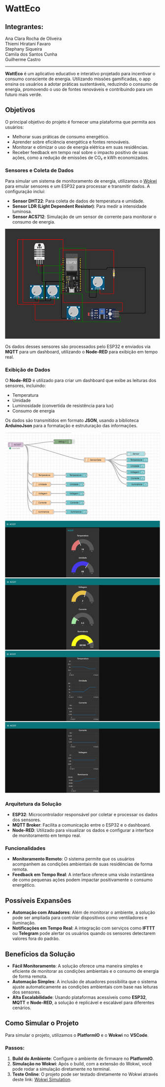 
# WattEco

 ## Integrantes:
 Ana Clara Rocha de Oliveira<br>
 Thiemi Hiratani Favaro<br>
 Stephany Siqueira<br>
 Camila dos Santos Cunha<br>
 Guilherme Castro<br>

 ---

**WattEco** é um aplicativo educativo e interativo projetado para incentivar o consumo consciente de energia. Utilizando missões gamificadas, o app ensina os usuários a adotar práticas sustentáveis, reduzindo o consumo de energia, promovendo o uso de fontes renováveis e contribuindo para um futuro mais verde.

## Objetivos

O principal objetivo do projeto é fornecer uma plataforma que permita aos usuários:

- Melhorar suas práticas de consumo energético.
- Aprender sobre eficiência energética e fontes renováveis.
- Monitorar e otimizar o uso de energia elétrica em suas residências.
- Receber feedback em tempo real sobre o impacto positivo de suas ações, como a redução de emissões de CO₂ e kWh economizados.

### Sensores e Coleta de Dados

Para simular um sistema de monitoramento de energia, utilizamos o [Wokwi](https://wokwi.com) para emular sensores e um ESP32 para processar e transmitir dados. A configuração inclui:

- **Sensor DHT22**: Para coleta de dados de temperatura e umidade.
- **Sensor LDR (Light Dependent Resistor)**: Para medir a intensidade luminosa.
- **Sensor ACS712**: Simulação de um sensor de corrente para monitorar o consumo de energia.

![esp32](placa.png)

Os dados desses sensores são processados pelo ESP32 e enviados via **MQTT** para um dashboard, utilizando o **Node-RED** para exibição em tempo real.

### Exibição de Dados

O **Node-RED** é utilizado para criar um dashboard que exibe as leituras dos sensores, incluindo:

- Temperatura
- Umidade
- Luminosidade (convertida de resistência para lux)
- Consumo de energia 

Os dados são transmitidos em formato **JSON**, usando a biblioteca **ArduinoJson** para a formatação e estruturação das informações.

![node-red](nodered.png)
![dashboard](dashboard4.png)
![dashboard](dashboard3.png)
![dashboard](dashboard2.png)
![dashboard](dashboard1.png)

### Arquitetura da Solução

- **ESP32**: Microcontrolador responsável por coletar e processar os dados dos sensores.
- **MQTT Broker**: Facilita a comunicação entre o ESP32 e o dashboard.
- **Node-RED**: Utilizado para visualizar os dados e configurar a interface de monitoramento em tempo real.

### Funcionalidades

- **Monitoramento Remoto**: O sistema permite que os usuários acompanhem as condições ambientais de suas residências de forma remota.
- **Feedback em Tempo Real**: A interface oferece uma visão instantânea de como pequenas ações podem impactar positivamente o consumo energético.

## Possíveis Expansões

- **Automação com Atuadores**: Além de monitorar o ambiente, a solução pode ser ampliada para controlar dispositivos como ventiladores e iluminação.
- **Notificações em Tempo Real**: A integração com serviços como **IFTTT** ou **Telegram** pode alertar os usuários quando os sensores detectarem valores fora do padrão.
  
## Benefícios da Solução

- **Fácil Monitoramento**: A solução oferece uma maneira simples e eficiente de monitorar as condições ambientais e o consumo de energia de forma remota.
- **Automação Simples**: A inclusão de atuadores possibilita que o sistema ajuste automaticamente as condições ambientais com base nas leituras dos sensores.
- **Alta Escalabilidade**: Usando plataformas acessíveis como **ESP32**, **MQTT** e **Node-RED**, a solução é replicável e escalável para diferentes cenários.

## Como Simular o Projeto

Para simular o projeto, utilizamos o **PlatformIO** e o **Wokwi** no **VSCode**. 

### Passos:

1. **Build do Ambiente**: Configure o ambiente de firmware no **PlatformIO**.
2. **Simulação no Wokwi**: Após o build, com a extensão do Wokwi, você pode rodar a simulação diretamente no terminal.
3. **Teste Online**: O projeto pode ser testado diretamente no Wokwi através deste link:
   [Wokwi Simulation](https://wokwi.com/projects/414294162990740481).
